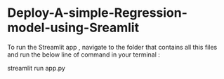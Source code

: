 # Deploy-A-simple-Regression-model-using-Sreamlit

To run the Streamlit app , navigate to the folder that contains all this files and run the below line of command in your terminal :

streamlit run app.py
